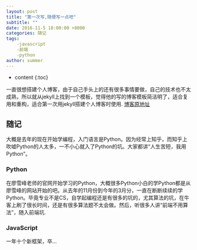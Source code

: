 ```yaml
---
layout: post
title: "第一次写,随便写一点吧"
subtitle: ""
date: 2016-11-5 18:00:00 +8000
categories: 随记
tags: 
	-javascript 
	-前端 
	-python
author: summer
---
```


* content
{:toc}


一直很想搭建个人博客，由于自己手头上的还有很多事情要做，自己的技术也不太成熟，所以就从jekyll上找到一个模板，觉得他的写的博客模板简洁明了，适合复用和重构，适合第一次用jekyll搭建个人博客时使用. [博客原地址](http://gaohaoyang.github.io/) 




## 随记

大概是去年的现在开始学编程，入门语言是Python。因为经常上知乎，而知乎上吹嘘Python的人太多，一不小心就入了Python的坑。大家都讲“人生苦短，我用Python”。

### Python

在廖雪峰老师的官网开始学习的Python，大概很多Python小白的学Python都是从廖雪峰的网站开始的吧。从去年的11月份到今年的3月分，一直在断断续续的学Python。毕竟专业不是CS，自学起编程还是有很多的坑的，尤其算法的坑，在牛客上刷了很长时间，还是有很多算法题不太会做。然后，听很多人讲“前端不用算法”，随入前端坑.

### JavaScript

一年十个新框架，卒...



